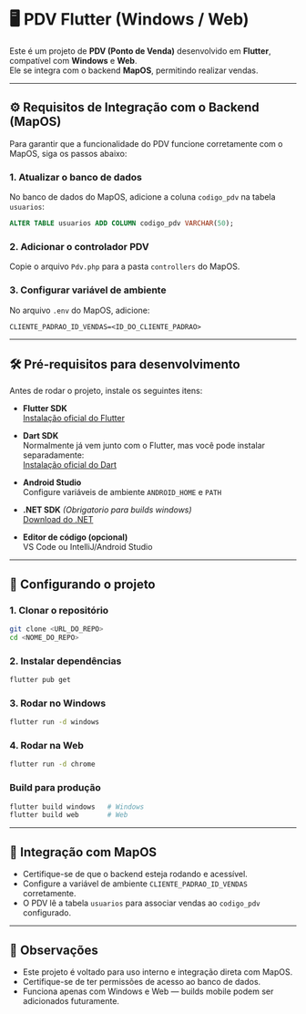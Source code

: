 # 🖥️ PDV Flutter (Windows / Web)

Este é um projeto de **PDV (Ponto de Venda)** desenvolvido em **Flutter**, compatível com **Windows** e **Web**.  
Ele se integra com o backend **MapOS**, permitindo realizar vendas.

---

## ⚙️ Requisitos de Integração com o Backend (MapOS)

Para garantir que a funcionalidade do PDV funcione corretamente com o MapOS, siga os passos abaixo:

### 1. Atualizar o banco de dados

No banco de dados do MapOS, adicione a coluna `codigo_pdv` na tabela `usuarios`:

```sql
ALTER TABLE usuarios ADD COLUMN codigo_pdv VARCHAR(50);
```

### 2. Adicionar o controlador PDV

Copie o arquivo `Pdv.php` para a pasta `controllers` do MapOS.

### 3. Configurar variável de ambiente

No arquivo `.env` do MapOS, adicione:

```
CLIENTE_PADRAO_ID_VENDAS=<ID_DO_CLIENTE_PADRAO>
```

---

## 🛠️ Pré-requisitos para desenvolvimento

Antes de rodar o projeto, instale os seguintes itens:

- **Flutter SDK**  
  [Instalação oficial do Flutter](https://flutter.dev/docs/get-started/install)

- **Dart SDK**  
  Normalmente já vem junto com o Flutter, mas você pode instalar separadamente:  
  [Instalação oficial do Dart](https://dart.dev/get-dart)

- **Android Studio**  
  Configure variáveis de ambiente `ANDROID_HOME` e `PATH`

- **.NET SDK** *(Obrigatorio para builds windows)*  
  [Download do .NET](https://dotnet.microsoft.com/en-us/download)

- **Editor de código (opcional)**  
  VS Code ou IntelliJ/Android Studio

---

## 🚀 Configurando o projeto

### 1. Clonar o repositório

```bash
git clone <URL_DO_REPO>
cd <NOME_DO_REPO>
```

### 2. Instalar dependências

```bash
flutter pub get
```

### 3. Rodar no Windows

```bash
flutter run -d windows
```

### 4. Rodar na Web

```bash
flutter run -d chrome
```

### Build para produção

```bash
flutter build windows   # Windows
flutter build web       # Web
```

---

## 🔗 Integração com MapOS

- Certifique-se de que o backend esteja rodando e acessível.
- Configure a variável de ambiente `CLIENTE_PADRAO_ID_VENDAS` corretamente.
- O PDV lê a tabela `usuarios` para associar vendas ao `codigo_pdv` configurado.

---

## 📌 Observações

- Este projeto é voltado para uso interno e integração direta com MapOS.
- Certifique-se de ter permissões de acesso ao banco de dados.
- Funciona apenas com Windows e Web — builds mobile podem ser adicionados futuramente.
